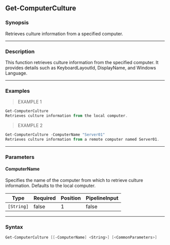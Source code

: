 Get-ComputerCulture
-------------------

### Synopsis
Retrieves culture information from a specified computer.

---

### Description

This function retrieves culture information from the specified computer. It provides details such as KeyboardLayoutId, DisplayName, and Windows Language.

---

### Examples
> EXAMPLE 1

```PowerShell
Get-ComputerCulture
Retrieves culture information from the local computer.
```
> EXAMPLE 2

```PowerShell
Get-ComputerCulture -ComputerName "Server01"
Retrieves culture information from a remote computer named Server01.
```

---

### Parameters
#### **ComputerName**
Specifies the name of the computer from which to retrieve culture information. Defaults to the local computer.

|Type      |Required|Position|PipelineInput|
|----------|--------|--------|-------------|
|`[String]`|false   |1       |false        |

---

### Syntax
```PowerShell
Get-ComputerCulture [[-ComputerName] <String>] [<CommonParameters>]
```
